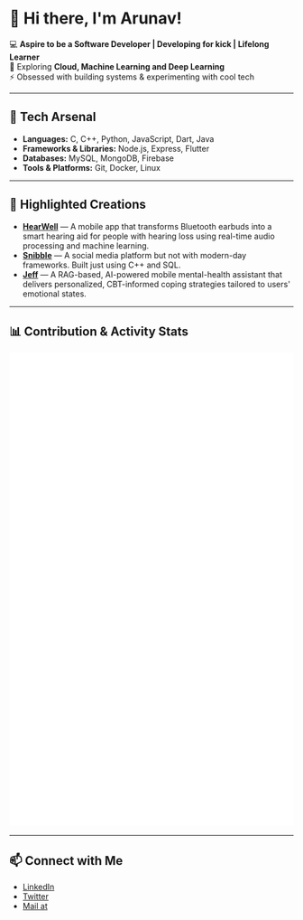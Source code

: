 # 👋 Hi there, I'm Arunav!

💻 **Aspire to be a Software Developer | Developing for kick | Lifelong Learner**  
🌱 Exploring **Cloud, Machine Learning and Deep Learning**  
⚡ Obsessed with building systems & experimenting with cool tech 

---

## 🚀 Tech Arsenal
- **Languages:** C, C++, Python, JavaScript, Dart, Java  
- **Frameworks & Libraries:** Node.js, Express, Flutter  
- **Databases:** MySQL, MongoDB, Firebase  
- **Tools & Platforms:** Git, Docker, Linux  

---

## 🌟 Highlighted Creations
- [**HearWell**](https://github.com/Arunav47/hear-well) — A mobile app that transforms Bluetooth earbuds into a smart hearing aid for people with hearing loss using real-time audio processing and machine learning.
- [**Snibble**](https://github.com/Arunav47/Snibble) — A social media platform but not with modern-day frameworks. Built just using C++ and SQL.
- [**Jeff**](https://github.com/Arunav47/Jeff_FrontEnd) — A RAG-based, AI-powered mobile mental-health assistant that delivers personalized, CBT-informed coping strategies tailored to users' emotional states.

---

## 📊 Contribution & Activity Stats
![Metrics](./metrics.svg)

---

## 📫 Connect with Me
- [LinkedIn](https://www.linkedin.com/in/arunav-borthakur-439017258/)  
- [Twitter](https://www.facebook.com/profile.php?id=100088079942625)  
- [Mail at](mailto:arunavborthakur2020@egmail.com)  


<!--
**Arunav47/Arunav47** is a ✨ _special_ ✨ repository because its `README.md` (this file) appears on your GitHub profile.

Here are some ideas to get you started:

- 🔭 I’m currently working on ...
- 🌱 I’m currently learning ...
- 👯 I’m looking to collaborate on ...
- 🤔 I’m looking for help with ...
- 💬 Ask me about ...
- 📫 How to reach me: ...
- 😄 Pronouns: ...
- ⚡ Fun fact: ...
-->
